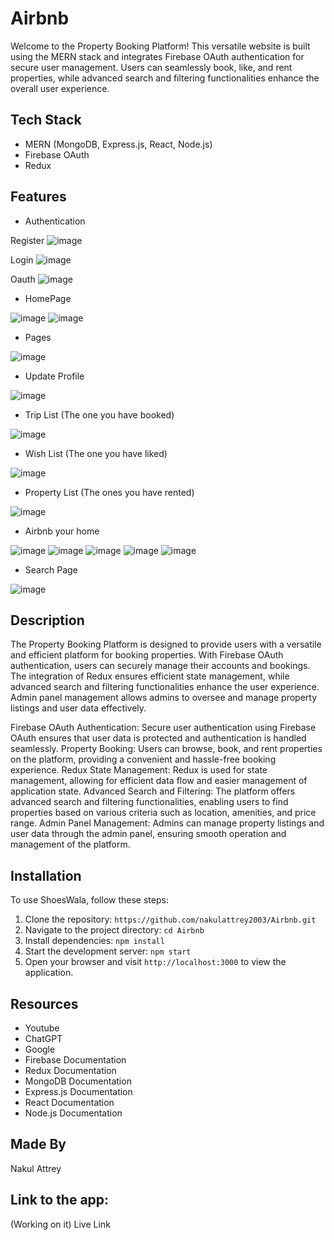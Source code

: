 # Airbnb

Welcome to the Property Booking Platform! This versatile website is built using the MERN stack and integrates Firebase OAuth authentication for secure user management. Users can seamlessly book, like, and rent properties, while advanced search and filtering functionalities enhance the overall user experience.

## Tech Stack
- MERN (MongoDB, Express.js, React, Node.js)
- Firebase OAuth
- Redux

## Features
- Authentication

Register
![image](https://github.com/nakulattrey2003/Airbnb/assets/101697066/06c42e31-4a61-4206-9340-1d42f0a8fb39)

Login
![image](https://github.com/nakulattrey2003/Airbnb/assets/101697066/3dc64f62-6dbb-41f6-9c75-96744c8e1aed)

Oauth
![image](https://github.com/nakulattrey2003/Airbnb/assets/101697066/d8c42e64-52ed-4ef3-a9f9-2301d95c6f4a)



- HomePage

![image](https://github.com/nakulattrey2003/Airbnb/assets/101697066/aa57ad9b-f169-4026-a452-f2dc3725865d)
![image](https://github.com/nakulattrey2003/Airbnb/assets/101697066/ac0fcd1d-fdf1-4949-902c-53c697bb0484)



- Pages

![image](https://github.com/nakulattrey2003/Airbnb/assets/101697066/f9ee07d9-d9f3-4eaa-bfcd-6a5162613d5a)



- Update Profile

![image](https://github.com/nakulattrey2003/Airbnb/assets/101697066/8b62c802-ab61-43b9-9d62-d68f3cb4915c)



- Trip List (The one you have booked)

![image](https://github.com/nakulattrey2003/Airbnb/assets/101697066/a8f5caf5-ea31-4fa5-b2c7-a23b264a70c4)



- Wish List (The one you have liked)

![image](https://github.com/nakulattrey2003/Airbnb/assets/101697066/bd6ffb0c-9607-4e19-90b2-4600ce6b7093)



- Property List (The ones you have rented)

![image](https://github.com/nakulattrey2003/Airbnb/assets/101697066/c22c1e8b-f8b1-4ae1-8100-80883f586606)



- Airbnb your home

![image](https://github.com/nakulattrey2003/Airbnb/assets/101697066/3c29f15c-2e7d-4b8b-bc78-03da04daadd9)
![image](https://github.com/nakulattrey2003/Airbnb/assets/101697066/21f7597c-01d5-40af-af9a-4d83ce511684)
![image](https://github.com/nakulattrey2003/Airbnb/assets/101697066/47c19c3f-213c-4f16-afb5-1ab2ce95b637)
![image](https://github.com/nakulattrey2003/Airbnb/assets/101697066/3e9a8cf9-0ffc-4898-9177-7de6023b51d1)
![image](https://github.com/nakulattrey2003/Airbnb/assets/101697066/f1a19234-5be3-444a-9011-8ba574a12baa)



- Search Page

![image](https://github.com/nakulattrey2003/Airbnb/assets/101697066/d3af172b-bd6d-4a14-a51d-7adb1877ce07)


## Description
The Property Booking Platform is designed to provide users with a versatile and efficient platform for booking properties. With Firebase OAuth authentication, users can securely manage their accounts and bookings. The integration of Redux ensures efficient state management, while advanced search and filtering functionalities enhance the user experience. Admin panel management allows admins to oversee and manage property listings and user data effectively.

Firebase OAuth Authentication: Secure user authentication using Firebase OAuth ensures that user data is protected and authentication is handled seamlessly.
Property Booking: Users can browse, book, and rent properties on the platform, providing a convenient and hassle-free booking experience.
Redux State Management: Redux is used for state management, allowing for efficient data flow and easier management of application state.
Advanced Search and Filtering: The platform offers advanced search and filtering functionalities, enabling users to find properties based on various criteria such as location, amenities, and price range.
Admin Panel Management: Admins can manage property listings and user data through the admin panel, ensuring smooth operation and management of the platform.

## Installation

To use ShoesWala, follow these steps:

1. Clone the repository: `https://github.com/nakulattrey2003/Airbnb.git`
2. Navigate to the project directory: `cd Airbnb`
3. Install dependencies: `npm install`
4. Start the development server: `npm start`
5. Open your browser and visit `http://localhost:3000` to view the application.

## Resources
- Youtube
- ChatGPT
- Google
- Firebase Documentation
- Redux Documentation
- MongoDB Documentation
- Express.js Documentation
- React Documentation
- Node.js Documentation

## Made By
Nakul Attrey

## Link to the app: 
(Working on it)
Live Link 
